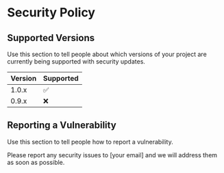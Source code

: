 # Security Policy

## Supported Versions

Use this section to tell people about which versions of your project are currently being supported with security updates.

| Version | Supported          |
| ------- | ------------------ |
| 1.0.x   | :white_check_mark: |
| 0.9.x   | :x:                |

## Reporting a Vulnerability

Use this section to tell people how to report a vulnerability. 

Please report any security issues to [your email] and we will address them as soon as possible.
